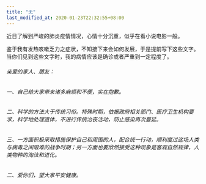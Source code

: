 ```yaml
---
title: "无"
last_modified_at: 2020-01-23T22:32:55+08:00
---
```








近日了解到严峻的肺炎疫情情况，心情十分沉重，似乎在看小说电影一般。

鉴于我有发热咳嗽乏力之症状，不知接下来会如何发展，于是提前写下这些文字。当你们见到这些文字时，我的病情应该是确诊或者严重到一定程度了。

###### 亲爱的家人、朋友：

###### 一、自己给大家带来诸多麻烦和不便，实在抱歉。

###### 二、科学的方法大于传统习俗。特殊时期，依据政府相关部门、医疗卫生机构要求，科学地处理遗体，不进行传统治丧活动，防止感染再次蔓延。

###### 三、一方面积极采取措施保护自己和周围的人，配合统一行动，顺利度过这场人类与病毒之间艰难的战争时期；另一方面也要欣然接受这种现象是客观自然规律，人类物种的淘汰和进化。

###### 二、爱你们，望大家平安健康。